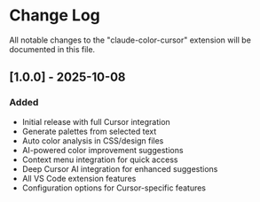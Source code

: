 # Change Log

All notable changes to the "claude-color-cursor" extension will be documented in this file.

## [1.0.0] - 2025-10-08

### Added
- Initial release with full Cursor integration
- Generate palettes from selected text
- Auto color analysis in CSS/design files
- AI-powered color improvement suggestions
- Context menu integration for quick access
- Deep Cursor AI integration for enhanced suggestions
- All VS Code extension features
- Configuration options for Cursor-specific features
